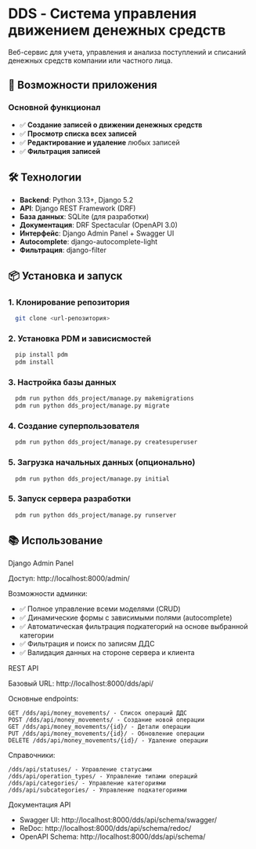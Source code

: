 # DDS - Система управления движением денежных средств

Веб-сервис для учета, управления и анализа поступлений и списаний денежных средств компании или частного лица.

## 🚀 Возможности приложения

### Основной функционал
- ✅ **Создание записей о движении денежных средств**
- ✅ **Просмотр списка всех записей**
- ✅ **Редактирование и удаление** любых записей
- ✅ **Фильтрация записей**

## 🛠 Технологии

- **Backend**: Python 3.13+, Django 5.2
- **API**: Django REST Framework (DRF)
- **База данных**: SQLite (для разработки)
- **Документация**: DRF Spectacular (OpenAPI 3.0)
- **Интерфейс**: Django Admin Panel + Swagger UI
- **Autocomplete**: django-autocomplete-light
- **Фильтрация**: django-filter

## 📦 Установка и запуск

### 1. Клонирование репозитория
```bash
  git clone <url-репозитория>
```
### 2. Установка PDM и зависисмостей
```bash
  pip install pdm
  pdm install
```
### 3. Настройка базы данных
```bash
  pdm run python dds_project/manage.py makemigrations
  pdm run python dds_project/manage.py migrate
```
### 4. Создание суперпользователя
```bash
  pdm run python dds_project/manage.py createsuperuser
```
### 5.  Загрузка начальных данных (опционально)
```bash
  pdm run python dds_project/manage.py initial
```
### 5.  Запуск сервера разработки
```bash
  pdm run python dds_project/manage.py runserver
```

## 📚 Использование

Django Admin Panel

Доступ: http://localhost:8000/admin/

Возможности админки:

* ✅ Полное управление всеми моделями (CRUD)
* ✅ Динамические формы с зависимыми полями (autocomplete)
* ✅ Автоматическая фильтрация подкатегорий на основе выбранной категории 
* ✅ Фильтрация и поиск по записям ДДС 
* ✅ Валидация данных на стороне сервера и клиента

REST API

Базовый URL: http://localhost:8000/dds/api/

Основные endpoints:
```http
GET /dds/api/money_movements/ - Список операций ДДС
POST /dds/api/money_movements/ - Создание новой операции
GET /dds/api/money_movements/{id}/ - Детали операции
PUT /dds/api/money_movements/{id}/ - Обновление операции
DELETE /dds/api/money_movements/{id}/ - Удаление операции
```
Справочники:

```http
/dds/api/statuses/ - Управление статусами
/dds/api/operation_types/ - Управление типами операций
/dds/api/categories/ - Управление категориями
/dds/api/subcategories/ - Управление подкатегориями
```
Документация API

* Swagger UI: http://localhost:8000/dds/api/schema/swagger/
* ReDoc: http://localhost:8000/dds/api/schema/redoc/
* OpenAPI Schema: http://localhost:8000/dds/api/schema/